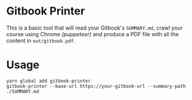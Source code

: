 # Gitbook Printer

This is a basic tool that will read your Gitbook's `SUMMARY.md`, crawl your course using Chrome *(puppeteer)* and produce a PDF file with all the content in `out/gitbook.pdf`.

# Usage

```
yarn global add gitbook-printer
gitbook-printer --base-url https://your-gitbook-url --summary-path ./SUMMARY.md
```
